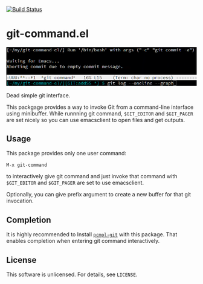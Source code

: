[![Build Status](https://travis-ci.org/10sr/git-command-el.svg?branch=master)](https://travis-ci.org/10sr/git-command-el)



git-command.el
===============



![ss](ss.png)


Dead simple git interface.

This packgage provides a way to invoke Git from a command-line interface using
minibuffer.
While runnning git command, `$GIT_EDITOR` and `$GIT_PAGER` are set nicely so you
can use emacsclient to open files and get outputs.


Usage
-----

This package provides only one user command:

    M-x git-command

to interactively give git command and just invoke that command with
`$GIT_EDITOR` and `$GIT_PAGER` are set to use emacsclient.

Optionally, you can give prefix argument to create a new buffer for that git
invocation.


Completion
-----------

It is highly recommended to Install [`pcmpl-git`](http://melpa.org/#/pcmpl-git)
with this package.
That enables completion when entering git command interactively.



License
--------

This software is unlicensed. For details, see `LICENSE`.
